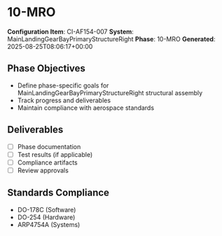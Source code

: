 # 10-MRO

**Configuration Item**: CI-AF154-007
**System**: MainLandingGearBayPrimaryStructureRight
**Phase**: 10-MRO
**Generated**: 2025-08-25T08:06:17+00:00

## Phase Objectives
- Define phase-specific goals for MainLandingGearBayPrimaryStructureRight structural assembly
- Track progress and deliverables
- Maintain compliance with aerospace standards

## Deliverables
- [ ] Phase documentation
- [ ] Test results (if applicable)
- [ ] Compliance artifacts
- [ ] Review approvals

## Standards Compliance
- DO-178C (Software)
- DO-254 (Hardware)
- ARP4754A (Systems)

